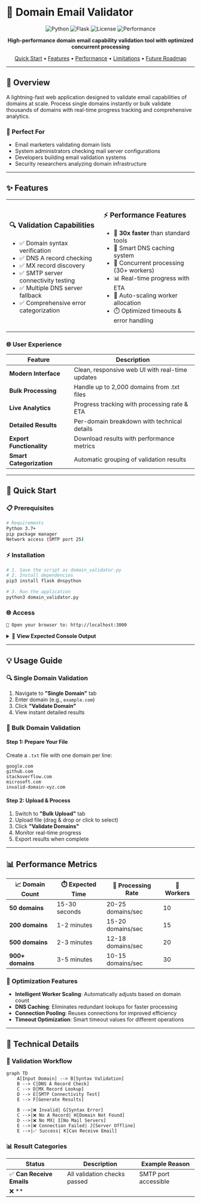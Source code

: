# 🚀 Domain Email Validator

<div align="center">

![Python](https://img.shields.io/badge/Python-3.7+-blue.svg)
![Flask](https://img.shields.io/badge/Flask-2.0+-green.svg)
![License](https://img.shields.io/badge/License-Open%20Source-brightgreen.svg)
![Performance](https://img.shields.io/badge/Performance-30x%20Faster-orange.svg)

**High-performance domain email capability validation tool with optimized concurrent processing**

[Quick Start](#-quick-start) • [Features](#-features) • [Performance](#-performance-metrics) • [Limitations](#-important-limitations) • [Future Roadmap](#-future-roadmap)

</div>

---

## 📖 Overview

A lightning-fast web application designed to validate email capabilities of domains at scale. Process single domains instantly or bulk validate thousands of domains with real-time progress tracking and comprehensive analytics.

### 🎯 Perfect For
- Email marketers validating domain lists
- System administrators checking mail server configurations  
- Developers building email validation systems
- Security researchers analyzing domain infrastructure

---

## ✨ Features

<table>
<tr>
<td width="50%">

### 🔍 **Validation Capabilities**
- ✅ Domain syntax verification
- ✅ DNS A record checking
- ✅ MX record discovery
- ✅ SMTP server connectivity testing
- ✅ Multiple DNS server fallback
- ✅ Comprehensive error categorization

</td>
<td width="50%">

### ⚡ **Performance Features**
- 🚀 **30x faster** than standard tools
- 🧠 Smart DNS caching system
- 🔄 Concurrent processing (30+ workers)
- 📊 Real-time progress with ETA
- 🎯 Auto-scaling worker allocation
- ⏱️ Optimized timeouts & error handling

</td>
</tr>
</table>

### 🌐 **User Experience**
| Feature | Description |
|---------|-------------|
| **Modern Interface** | Clean, responsive web UI with real-time updates |
| **Bulk Processing** | Handle up to 2,000 domains from .txt files |
| **Live Analytics** | Progress tracking with processing rate & ETA |
| **Detailed Results** | Per-domain breakdown with technical details |
| **Export Functionality** | Download results with performance metrics |
| **Smart Categorization** | Automatic grouping of validation results |

---

## 🚀 Quick Start

### 📋 Prerequisites
```bash
# Requirements
Python 3.7+
pip package manager
Network access (SMTP port 25)
```

### ⚡ Installation
```bash
# 1. Save the script as domain_validator.py
# 2. Install dependencies
pip3 install flask dnspython

# 3. Run the application
python3 domain_validator.py
```

### 🌐 Access
```
🔗 Open your browser to: http://localhost:3000
```

<details>
<summary>📝 <strong>View Expected Console Output</strong></summary>

```
🚀 Optimized Domain Email Validator Server
============================================================
Server starting on http://localhost:3000
PERFORMANCE OPTIMIZATIONS:
  ⚡ Concurrent processing with 30-40 workers
  🧠 DNS caching to avoid duplicate lookups
  🔌 Fast socket-based SMTP testing
  📊 Real-time progress tracking with ETA
  🎯 Optimized for 900+ domain processing
  ⏱️  Expected processing time for 900 domains: 2-4 minutes
============================================================
✅ dnspython library found
🌐 Open your browser to: http://localhost:3000
📝 For 900 domains, expect ~30x faster processing than the original!
```

</details>

---

## 💡 Usage Guide

### 🔍 Single Domain Validation
1. Navigate to **"Single Domain"** tab
2. Enter domain (e.g., `example.com`)
3. Click **"Validate Domain"**
4. View instant detailed results

### 📁 Bulk Domain Validation

#### Step 1: Prepare Your File
Create a `.txt` file with one domain per line:
```text
google.com
github.com
stackoverflow.com
microsoft.com
invalid-domain-xyz.com
```

#### Step 2: Upload & Process
1. Switch to **"Bulk Upload"** tab
2. Upload file (drag & drop or click to select)
3. Click **"Validate Domains"**
4. Monitor real-time progress
5. Export results when complete

---

## 📊 Performance Metrics

<div align="center">

| 📈 Domain Count | ⏱️ Expected Time | 🚀 Processing Rate | 👥 Workers |
|----------------|------------------|-------------------|-----------|
| **50 domains**   | 15-30 seconds    | 20-25 domains/sec | 10        |
| **200 domains**  | 1-2 minutes      | 15-20 domains/sec | 15        |
| **500 domains**  | 2-3 minutes      | 12-18 domains/sec | 20        |
| **900+ domains** | 3-5 minutes      | 10-15 domains/sec | 30        |

</div>

### 🔧 Optimization Features
- **Intelligent Worker Scaling**: Automatically adjusts based on domain count
- **DNS Caching**: Eliminates redundant lookups for faster processing
- **Connection Pooling**: Reuses connections for improved efficiency
- **Timeout Optimization**: Smart timeout values for different operations

---

## 🔬 Technical Details

### 🔄 Validation Workflow
```mermaid
graph TD
    A[Input Domain] --> B[Syntax Validation]
    B --> C[DNS A Record Check]
    C --> D[MX Record Lookup]
    D --> E[SMTP Connectivity Test]
    E --> F[Generate Results]
    
    B -->|❌ Invalid| G[Syntax Error]
    C -->|❌ No A Record| H[Domain Not Found]
    D -->|❌ No MX| I[No Mail Servers]
    E -->|❌ Connection Failed| J[Server Offline]
    E -->|✅ Success| K[Can Receive Email]
```

### 📊 Result Categories

| Status | Description | Example Reason |
|--------|-------------|----------------|
| ✅ **Can Receive Emails** | All validation checks passed | SMTP port accessible |
| ❌ **